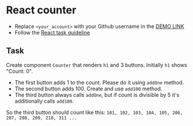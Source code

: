 # React counter
- Replace `<your_account>` with your Github username in the [DEMO LINK](https://Grygoriy-Shytikov.github.io/react_counter/)
- Follow the [React task guideline](https://github.com/mate-academy/react_task-guideline#react-tasks-guideline)

## Task
Create component `Counter` that renders `h1` and 3 buttons. Initially `h1` shows
"Count: 0".
- The first button adds 1 to the count. Please do it using `addOne` method.
- The second button adds 100. Create and use `add100` method.
- The third button always calls `addOne`, but if count is divisible by 5 it's additionally calls `add100`.

So the third button should count like this:
`101, 102, 103, 104, 105, 206, 207, 208, 209, 210, 311 ...`
